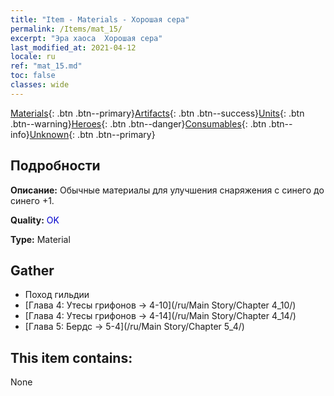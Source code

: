 ```yaml
---
title: "Item - Materials - Хорошая сера"
permalink: /Items/mat_15/
excerpt: "Эра хаоса  Хорошая сера"
last_modified_at: 2021-04-12
locale: ru
ref: "mat_15.md"
toc: false
classes: wide
---
```

 [Materials](/ru/Items/){: .btn .btn--primary}[Artifacts](/ru/Items/Artifacts/){: .btn .btn--success}[Units](/ru/Items/Units/){: .btn .btn--warning}[Heroes](/ru/Items/Heroes/){: .btn .btn--danger}[Consumables](/ru/Items/Consumables/){: .btn .btn--info}[Unknown](/ru/Items/Unknown/){: .btn .btn--primary}

## Подробности
 **Описание:** Обычные материалы для улучшения снаряжения c синего до синего +1.

 **Quality:** <span style="color: #0000CD">OK</span>

 **Type:** Material

## Gather

*    Поход гильдии 
*    [Глава 4: Утесы грифонов -> 4-10](/ru/Main Story/Chapter 4_10/) 
*    [Глава 4: Утесы грифонов -> 4-14](/ru/Main Story/Chapter 4_14/) 
*    [Глава 5: Бердс -> 5-4](/ru/Main Story/Chapter 5_4/) 

## This item contains:

  None

